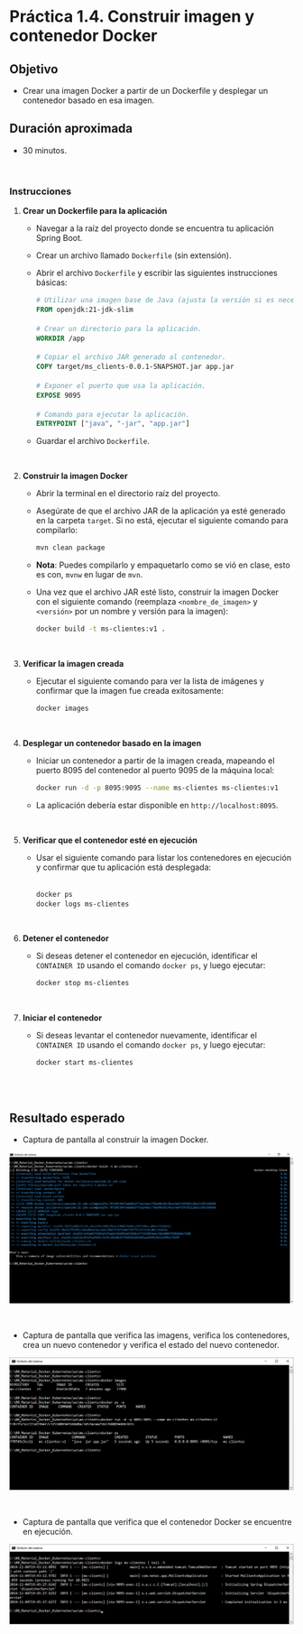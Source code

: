 # Práctica 1.4. Construir imagen y contenedor Docker

## Objetivo

- Crear una imagen Docker a partir de un Dockerfile y desplegar un contenedor basado en esa imagen.

## Duración aproximada

- 30 minutos.

<br/>

### Instrucciones

1. **Crear un Dockerfile para la aplicación**

   - Navegar a la raíz del proyecto donde se encuentra tu aplicación Spring Boot.

   - Crear un archivo llamado `Dockerfile` (sin extensión).
   
   - Abrir el archivo `Dockerfile` y escribir las siguientes instrucciones básicas:

     ```dockerfile
     # Utilizar una imagen base de Java (ajusta la versión si es necesario).
     FROM openjdk:21-jdk-slim

     # Crear un directorio para la aplicación.
     WORKDIR /app

     # Copiar el archivo JAR generado al contenedor.
     COPY target/ms_clients-0.0.1-SNAPSHOT.jar app.jar

     # Exponer el puerto que usa la aplicación.
     EXPOSE 9095

     # Comando para ejecutar la aplicación.
     ENTRYPOINT ["java", "-jar", "app.jar"]
     ```

   - Guardar el archivo `Dockerfile`.


<br/>

2. **Construir la imagen Docker**

   - Abrir la terminal en el directorio raíz del proyecto.

   - Asegúrate de que el archivo JAR de la aplicación ya esté generado en la carpeta `target`. Si no está, ejecutar el siguiente comando para compilarlo:

     ```bash
     mvn clean package
     ```

    - **Nota**: Puedes compilarlo y empaquetarlo como se vió en clase, esto es con, `mvnw` en lugar de `mvn`.

   - Una vez que el archivo JAR esté listo, construir la imagen Docker con el siguiente comando (reemplaza `<nombre_de_imagen>` y `<versión>` por un nombre y versión para la imagen):

     ```bash
     docker build -t ms-clientes:v1 .
     ```


<br/>

3. **Verificar la imagen creada**

   - Ejecutar el siguiente comando para ver la lista de imágenes y confirmar que la imagen fue creada exitosamente:

     ```bash
     docker images
     ```

<br/>

4. **Desplegar un contenedor basado en la imagen**

   - Iniciar un contenedor a partir de la imagen creada, mapeando el puerto 8095 del contenedor al puerto 9095 de la máquina local:

     ```bash
     docker run -d -p 8095:9095 --name ms-clientes ms-clientes:v1
     ```

   - La aplicación debería estar disponible en `http://localhost:8095`.


<br/>


5. **Verificar que el contenedor esté en ejecución**

   - Usar el siguiente comando para listar los contenedores en ejecución y confirmar que tu aplicación está desplegada:

     ```bash

     docker ps
     docker logs ms-clientes
     ```

<br/>

6. **Detener el contenedor**

   - Si deseas detener el contenedor en ejecución, identificar el `CONTAINER ID` usando el comando `docker ps`, y luego ejecutar:

     ```bash
     docker stop ms-clientes
     ```


<br/>


7. **Iniciar el contenedor**

   - Si deseas levantar el contenedor nuevamente, identificar el `CONTAINER ID` usando el comando `docker ps`, y luego ejecutar:

     ```bash
     docker start ms-clientes
     ```


<br/>
<br/>

## Resultado esperado

- Captura de pantalla al construir la imagen Docker.

![docker build](../images/u1_4_1.png)



<br/>

- Captura de pantalla que verifica las imagens, verifica los contenedores, crea un nuevo contenedor y verifica el estado del nuevo contenedor.

![docker build](../images/u1_4_2.png)



<br/>

- Captura de pantalla que verifica que el contenedor Docker se encuentre en ejecución.

![docker build](../images/u1_4_3.png)
